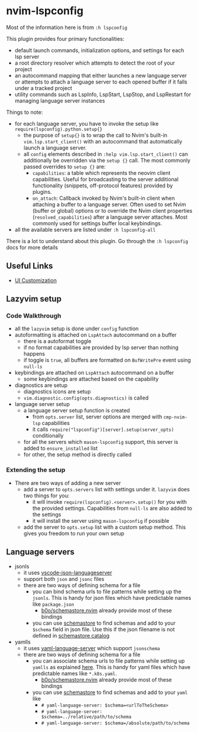 # nvim-lspconfig

Most of the information here is from `:h lspconfig`

This plugin provides four primary functionalities:

- default launch commands, initialization options, and settings for each lsp server
- a root directory resolver which attempts to detect the root of your project
- an autocommand mapping that either launches a new language server or attempts to attach a language server to each
  opened buffer if it falls under a tracked project
- utility commands such as LspInfo, LspStart, LspStop, and LspRestart for managing language server instances

Things to note:

- for each language server, you have to invoke the setup like `require(lspconfig).python.setup{}`
  - the purpose of `setup{}` is to wrap the call to Nvim's built-in `vim.lsp.start_client()` with an autocommand that
    automatically launch a language server.
  - all `config` elements described in `:help vim.lsp.start_client()` can additionally be overridden via the `setup {}`
    call. The most commonly passed overrides to `setup {}` are:
    - `capabilities`: a table which represents the neovim client capabilities. Useful for broadcasting to the server
    additional functionality (snippets, off-protocol features) provided by plugins.
    - `on_attach`: Callback invoked by Nvim's built-in client when attaching a buffer to a language server. Often used to
    set Nvim (buffer or global) options or to override the Nvim client properties (`resolved_capabilities`) after a
    language server attaches. Most commonly used for settings buffer local keybindings.
- all the available servers are listed under `:h lspconfig-all`

There is a lot to understand about this plugin. Go through the `:h lspconfig` docs for more details

## Useful Links

- [UI Customization](https://github.com/neovim/nvim-lspconfig/wiki/UI-Customization)

## Lazyvim setup

### Code Walkthrough

- all the `lazyvim` setup is done under `config` function
- autoformatting is attached on `LspAttach` autocommand on a buffer
  - there is a autoformat toggle
  - if no format capabilities are provided by lsp server than nothing happens
  - if toggle is `true`, all buffers are formatted on `BufWritePre` event using `null-ls`
- keybindings are attached on `LspAttach` autocommand on a buffer
  - some keybindings are attached based on the capability
- diagnostics are setup
  - diagnostics icons are setup
  - `vim.diagnostic.config(opts.diagnostics)` is called
- language server setup
  - a language server setup function is created
    - from `opts.server` list, server options are merged with `cmp-nvim-lsp` capabilities
    - it calls `require("lspconfig")[server].setup(server_opts)` conditionally
  - for all the servers which `mason-lspconfig` support, this server is added to `ensure_installed` list
  - for other, the setup method is directly called

### Extending the setup

- There are two ways of adding a new server
  - add a server to `opts.servers` list with settings under it. `lazyvim` does two things for you:
    - it will invoke `require(lspconfig).<server>.setup()` for you with the provided settings. Capabilities from
      `null-ls` are also added to the settings
    - it will install the server using `mason-lspconfig` if possible
  - add the server to `opts.setup` list with a custom setup method. This gives you freedom to run your own setup

## Language servers

- jsonls
  - it uses [vscode-json-languageserver](https://www.npmjs.com/package/vscode-json-languageserver)
  - support both `json` and `jsonc` files
  - there are two ways of defining schema for a file
    - you can bind schema urls to file patterns while setting up the `jsonls`. This is handy for json files which have
      predictable names like `package.json`
      - [b0o/schemastore.nvim](https://github.com/b0o/SchemaStore.nvim) already provide most of these bindings
    - you can use [schemastore](https://www.schemastore.org/json/) to find schemas and add to your `$schema` field in
      json file. Use this if the json filename is not defined in
      [schemastore catalog](https://github.com/b0o/SchemaStore.nvim/blob/main/lua/schemastore/catalog.lua)
- yamlls
  - it uses [yaml-language-server](https://github.com/redhat-developer/yaml-language-server) which support `jsonschema`
  - there are two ways of defining schema for a file
    - you can associate schema urls to file patterns while setting up `yamlls` as explained
      [here](https://github.com/redhat-developer/yaml-language-server). This is handy for yaml files which have
      predictable names like `*.k8s.yaml`.
      - [b0o/schemastore.nvim](https://github.com/b0o/SchemaStore.nvim) already provide most of these bindings
    - you can use [schemastore](https://www.schemastore.org/json/) to find schemas and add to your `yaml` like
      - `# yaml-language-server: $schema=<urlToTheSchema>`
      - `# yaml-language-server: $schema=../relative/path/to/schema`
      - `# yaml-language-server: $schema=/absolute/path/to/schema`
